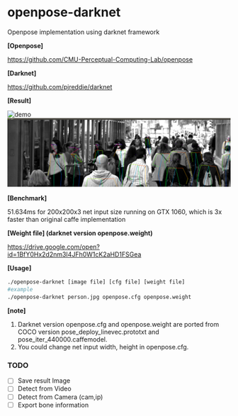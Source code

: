 # openpose-darknet
Openpose implementation using darknet framework

<b>[Openpose]</b><p>
https://github.com/CMU-Perceptual-Computing-Lab/openpose

<b>[Darknet]</b><p>
https://github.com/pjreddie/darknet

<b>[Result]</b><p>
![demo](https://user-images.githubusercontent.com/16308037/34094455-333f678c-e408-11e7-9546-f8aeb3df39c2.jpg)
![demo](https://github.com/yacaeh/openpose-darknet/blob/master/result.png?raw=true)

<b>[Benchmark]</b><p> 51.634ms for 200x200x3 net input size running on GTX 1060, which is 3x faster than original caffe implementation

<b>[Weight file] (darknet version openpose.weight)</b><p>
https://drive.google.com/open?id=1BfY0Hx2d2nm3I4JFh0W1cK2aHD1FSGea
  
<b>[Usage]</b><p>
```Bash
./openpose-darknet [image file] [cfg file] [weight file]
#example
./openpose-darknet person.jpg openpose.cfg openpose.weight
```

<b>[note]</b><p>
1. Darknet version openpose.cfg and openpose.weight are ported from COCO version 
  pose_deploy_linevec.prototxt and pose_iter_440000.caffemodel.
2. You could change net input width, height in openpose.cfg.

### TODO

- [ ] Save result Image
- [ ] Detect from Video
- [ ] Detect from Camera (cam,ip)
- [ ] Export bone information
